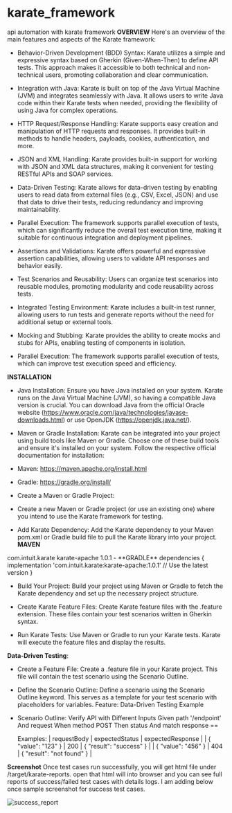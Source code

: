 # karate_framework
api automation with karate framework
**OVERVIEW**
Here's an overview of the main features and aspects of the Karate framework:

- Behavior-Driven Development (BDD) Syntax:
Karate utilizes a simple and expressive syntax based on Gherkin (Given-When-Then) to define API tests. This approach makes it accessible to both technical and non-technical users, promoting collaboration and clear communication.

- Integration with Java:
Karate is built on top of the Java Virtual Machine (JVM) and integrates seamlessly with Java. It allows users to write Java code within their Karate tests when needed, providing the flexibility of using Java for complex operations.

- HTTP Request/Response Handling:
Karate supports easy creation and manipulation of HTTP requests and responses. It provides built-in methods to handle headers, payloads, cookies, authentication, and more.

- JSON and XML Handling:
Karate provides built-in support for working with JSON and XML data structures, making it convenient for testing RESTful APIs and SOAP services.

- Data-Driven Testing:
Karate allows for data-driven testing by enabling users to read data from external files (e.g., CSV, Excel, JSON) and use that data to drive their tests, reducing redundancy and improving maintainability.

- Parallel Execution:
The framework supports parallel execution of tests, which can significantly reduce the overall test execution time, making it suitable for continuous integration and deployment pipelines.

- Assertions and Validations:
Karate offers powerful and expressive assertion capabilities, allowing users to validate API responses and behavior easily.

- Test Scenarios and Reusability:
Users can organize test scenarios into reusable modules, promoting modularity and code reusability across tests.

- Integrated Testing Environment:
Karate includes a built-in test runner, allowing users to run tests and generate reports without the need for additional setup or external tools.

- Mocking and Stubbing:
Karate provides the ability to create mocks and stubs for APIs, enabling testing of components in isolation.

- Parallel Execution:
The framework supports parallel execution of tests, which can improve test execution speed and efficiency.

**INSTALLATION**

- Java Installation:
Ensure you have Java installed on your system. Karate runs on the Java Virtual Machine (JVM), so having a compatible Java version is crucial. You can download Java from the official Oracle website (https://www.oracle.com/java/technologies/javase-downloads.html) or use OpenJDK (https://openjdk.java.net/).

- Maven or Gradle Installation:
Karate can be integrated into your project using build tools like Maven or Gradle. Choose one of these build tools and ensure it's installed on your system. Follow the respective official documentation for installation:

- Maven: https://maven.apache.org/install.html
- Gradle: https://gradle.org/install/
- Create a Maven or Gradle Project:
- Create a new Maven or Gradle project (or use an existing one) where you intend to use the Karate framework for testing.

- Add Karate Dependency:
Add the Karate dependency to your Maven pom.xml or Gradle build file to pull the Karate library into your project.
**MAVEN**
<dependencies>
    <dependency>
        <groupId>com.intuit.karate</groupId>
        <artifactId>karate-apache</artifactId>
        <version>1.0.1</version> <!-- Use the latest version -->
    </dependency>
</dependencies>
- **GRADLE**
dependencies {
    implementation 'com.intuit.karate:karate-apache:1.0.1' // Use the latest version
}

- Build Your Project:
Build your project using Maven or Gradle to fetch the Karate dependency and set up the necessary project structure.

- Create Karate Feature Files:
Create Karate feature files with the .feature extension. These files contain your test scenarios written in Gherkin syntax.

- Run Karate Tests:
Use Maven or Gradle to run your Karate tests. Karate will execute the feature files and display the results.

**Data-Driven Testing**:

- Create a Feature File:
Create a .feature file in your Karate project. This file will contain the test scenario using the Scenario Outline.

- Define the Scenario Outline:
Define a scenario using the Scenario Outline keyword. This serves as a template for your test scenario with placeholders for variables.
Feature: Data-Driven Testing Example

- Scenario Outline: Verify API with Different Inputs
  Given path '/endpoint'
  And request <requestBody>
  When method POST
  Then status <expectedStatus>
  And match response == <expectedResponse>

  Examples:
    | requestBody        | expectedStatus | expectedResponse          |
    | { "value": "123" } | 200           | { "result": "success" }    |
    | { "value": "456" } | 404           | { "result": "not found" }  |

**Screenshot**
Once test cases run successfully, you will get html file under /target/karate-reports. open that html will into browser and you can see full reports of success/failed test cases with details logs.
I am adding below once sample screenshot for success test cases.


![success_report](https://github.com/rakeshjha7711/karate_framework/assets/144904006/f996de36-f7c7-4585-8e33-06457a29b60f)


